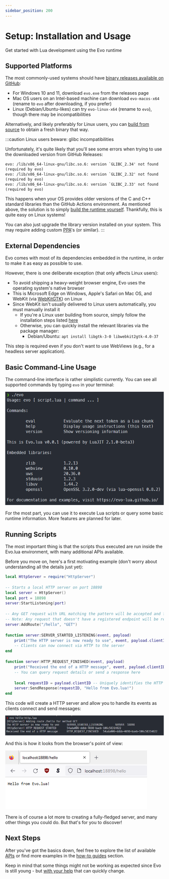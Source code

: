 ```yaml
---
sidebar_position: 200
---
```


# Setup: Installation and Usage

Get started with Lua development using the Evo runtime

## Supported Platforms

The most commonly-used systems should have [binary releases available on GitHub](https://github.com/evo-lua/evo-runtime/releases):

- For Windows 10 and 11, download `evo.exe` from the releases page
- Mac OS users on an Intel-based machine can download `evo-macos-x64` (rename to `evo` after downloading, if you prefer)
- Linux (Debian/Ubuntu-likes) can try `evo-linux-x64` (rename to `evo`), though there may be incompatibilities

Alternatively, and likely preferably for Linux users, you can [build from source](/docs/how-to-guides/building-from-source) to obtain a fresh binary that way.

:::caution Linux users beware: glibc incompatibilities

Unfortunately, it's quite likely that you'll see some errors when trying to use the downloaded version from GitHub Releases:

```
evo: /lib/x86_64-linux-gnu/libc.so.6: version `GLIBC_2.34' not found (required by evo)
evo: /lib/x86_64-linux-gnu/libc.so.6: version `GLIBC_2.32' not found (required by evo)
evo: /lib/x86_64-linux-gnu/libc.so.6: version `GLIBC_2.33' not found (required by evo)
```

This happens when your OS provides older versions of the C and C++ standard libraries than the GitHub Actions environment. As mentioned above, the solution is to simply [build the runtime yourself](/docs/how-to-guides/building-from-source). Thankfully, this is quite easy on Linux systems!

You can also just upgrade the library version installed on your system. This may require adding custom [PPA](https://launchpad.net/ubuntu/+ppas)'s (or similar).
:::

## External Dependencies

Evo comes with most of its dependencies embedded in the runtime, in order to make it as easy as possible to use.

However, there is one deliberate exception (that only affects Linux users):

- To avoid shipping a heavy-weight browser engine, Evo uses the operating system's native browser
- This is Microsoft Edge on Windows, Apple's Safari on Mac OS, and WebKit (via [WebKitGTK](https://webkitgtk.org/)) on Linux
- Since WebKit isn't usually delivered to Linux users automatically, you must manually install it
  - If you're a Linux user building from source, simply follow the installation steps listed [here](/docs/how-to-guides/building-from-source#linux)
  - Otherwise, you can quickly install the relevant libraries via the package manager:
    - Debian/Ubuntu: `apt install libgtk-3-0 libwebkit2gtk-4.0-37`

This step is required even if you don't want to use WebViews (e.g., for a headless server application).

## Basic Command-Line Usage

The command-line interface is rather simplistic currently. You can see all supported commands by typing `evo` in your terminal:

![commands overview](cli-commands.png)

For the most part, you can use it to execute Lua scripts or query some basic runtime information. More features are planned for later.

## Running Scripts

The most important thing is that the scripts thus executed are run inside the Evo.lua environment, with many additional APIs available.

Before you move on, here's a first motivating example (don't worry about understanding all the details just yet):

```lua title=hello-http.lua
local HttpServer = require("HttpServer")

-- Starts a local HTTP server on port 18898
local server = HttpServer()
local port = 18898
server:StartListening(port)

-- Any GET request with URL matching the pattern will be accepted and forwarded to Lua
-- Note: Any request that doesn't have a registered endpoint will be rejected by the server (TCP connection reset)
server:AddRoute("/hello", "GET")

function server:SERVER_STARTED_LISTENING(event, payload)
	print("The HTTP server is now ready to use", event, payload.clientID, payload.message)
	-- Clients can now connect via HTTP to the server
end

function server:HTTP_REQUEST_FINISHED(event, payload)
	print("Received the end of a HTTP message", event, payload.clientID, payload.message)
	-- You can query request details or send a response here

	local requestID = payload.clientID -- Uniquely identifies the HTTP connection that will receive the response
	server:SendResponse(requestID, "Hello from Evo.lua!")
end
```

This code will create a HTTP server and allow you to handle its events as clients connect and send messages:

![hello-http-server](hello-http-server.png)

And this is how it looks from the browser's point of view:

![hello-http-client](hello-http-client.png)

There is of course a lot more to creating a fully-fledged server, and many other things you could do. But that's for you to discover!

## Next Steps

After you've got the basics down, feel free to explore the list of available [APIs](/docs/category/api/) or find more examples in the [how-to guides](/docs/category/how-to-guides/) section.

Keep in mind that some things might not be working as expected since Evo is still young - but [with your help](/docs/contributing) that can quickly change.
